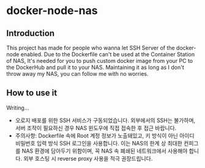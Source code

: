 # docker-node-nas

## Introduction

This project has made for people who wanna let SSH Server of the docker-node enabled.
Due to the Dockerfile can't be used at the Container Station of NAS, It's needed for you to push custom docker image from your PC to the DockerHub and pull it to your NAS.
Maintaining it as long as I don't throw away my NAS, you can follow me with no worries.

## How to use it

Writing...

- 오로지 배포를 위한 SSH 서비스가 구동되었습니다. 외부에서의 SSH는 불가하며, 서버 조작이 필요하신 경우 NAS 윈도우에 직접 접속한 후 접근 바랍니다.
- 주의사항: Dockerfile 속에 Root 계정 정보가 노출돼있고, 키 방식이 아닌 아이디 비밀번호 입력 방식 SSH 로그인을 사용합니다. 이는 NAS의 한계 상 최대한 컨피그를 NAS 환경에 담아두기 위함이며, 꼭 NAS 속 폐쇄된 네트워크에서 사용해야 합니다. 외부 호스팅 시 reverse proxy 사용을 적극 권장드립니다.
